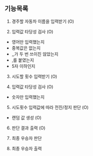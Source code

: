 ## 기능목록

1. 경주할 자동차 이름을 입력받기 (O)

2. 입력값 타당성 검사 (O)

- 영어만 입력했는지
- 중복값은 없는지
- ,,가 두 번 쓰이진 않았는지
- ,를 붙였는지
- 5자 이하인지

3. 시도할 횟수 입력받기 (O)

4. 입력값 타당성 검사 (O)

- 숫자만 입력했는지

5. 시도횟수 입력값에 따라 전진/정지 판단 (O)

- 랜덤 값 생성 (O)

6. 판단 결과 출력 (O)

7. 최종 우승자 판단

8. 최종 우승자 출력
